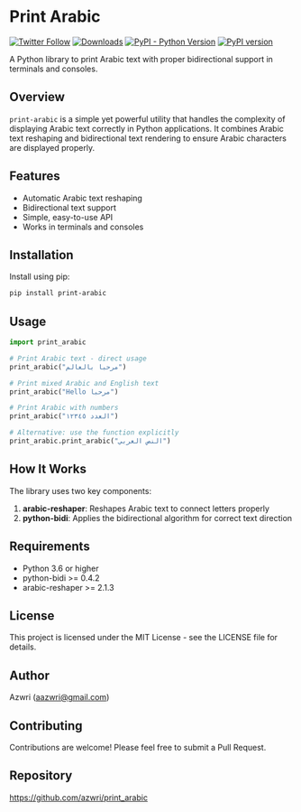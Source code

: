 # Print Arabic

[![Twitter Follow](https://img.shields.io/twitter/follow/Al_Azwari?label=Follow&style=social)](https://twitter.com/Al_Azwari)
[![Downloads](https://pepy.tech/badge/print-arabic)](https://pepy.tech/project/print-arabic)
[![PyPI - Python Version](https://img.shields.io/pypi/pyversions/print-arabic?style=plastic)](https://badge.fury.io/py/print-arabic)
[![PyPI version](https://badge.fury.io/py/print-arabic.svg)](https://badge.fury.io/py/print-arabic)

A Python library to print Arabic text with proper bidirectional support in terminals and consoles.

## Overview

`print-arabic` is a simple yet powerful utility that handles the complexity of displaying Arabic text correctly in Python applications. It combines Arabic text reshaping and bidirectional text rendering to ensure Arabic characters are displayed properly.

## Features

- Automatic Arabic text reshaping
- Bidirectional text support
- Simple, easy-to-use API
- Works in terminals and consoles

## Installation

Install using pip:

```bash
pip install print-arabic
```

## Usage

```python
import print_arabic

# Print Arabic text - direct usage
print_arabic("مرحبا بالعالم")

# Print mixed Arabic and English text
print_arabic("Hello مرحبا")

# Print Arabic with numbers
print_arabic("العدد ١٢٣٤٥")

# Alternative: use the function explicitly
print_arabic.print_arabic("النص العربي")
```

## How It Works

The library uses two key components:

1. **arabic-reshaper**: Reshapes Arabic text to connect letters properly
2. **python-bidi**: Applies the bidirectional algorithm for correct text direction

## Requirements

- Python 3.6 or higher
- python-bidi >= 0.4.2
- arabic-reshaper >= 2.1.3

## License

This project is licensed under the MIT License - see the LICENSE file for details.

## Author

Azwri (aazwri@gmail.com)

## Contributing

Contributions are welcome! Please feel free to submit a Pull Request.

## Repository

https://github.com/azwri/print_arabic
